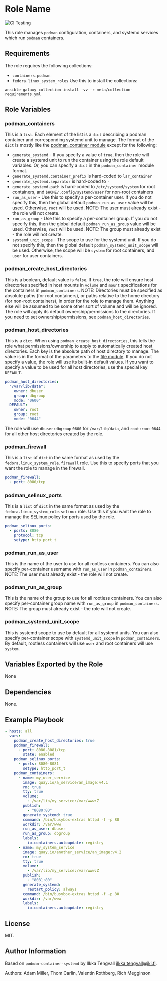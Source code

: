 # Role Name
![CI Testing](https://github.com/linux-system-roles/podman/workflows/tox/badge.svg)

This role manages `podman` configuration, containers, and systemd services which
run `podman` containers.

## Requirements

The role requires the following collections:
* `containers.podman`
* `fedora.linux_system_roles` 
Use this to install the collections:
```
ansible-galaxy collection install -vv -r meta/collection-requirements.yml
```

## Role Variables

### podman_containers

This is a `list`.  Each element of the list is a `dict` describing a podman
container and corresponding systemd unit to manage.  The format of the `dict` is
mostly like the [podman_container
module](https://docs.ansible.com/ansible/latest/collections/containers/podman/podman_container_module.html#ansible-collections-containers-podman-podman-container-module)
except for the following:

* `generate_systemd` - If you specify a value of `true`, then the role will
  create a systemd unit to run the container using the role default variables.
  Or, you can specify a `dict` in the `podman_container` module format.
* `generate_systemd.container_prefix` is hard-coded to `lsr_container`
* `generate_systemd.separator` is hard-coded to `-`
* `generate_systemd.path` is hard-coded to `/etc/systemd/system` for root
  containers, and `$HOME/.config/systemd/user` for non-root containers
* `run_as_user` - Use this to specify a per-container user.  If you do not
  specify this, then the global default `podman_run_as_user` value will be used.
  Otherwise, `root` will be used.  NOTE: The user must already exist - the role
  will not create.
* `run_as_group` - Use this to specify a per-container group.  If you do not
  specify this, then the global default `podman_run_as_group` value will be
  used.  Otherwise, `root` will be used.  NOTE: The group must already exist -
  the role will not create.
* `systemd_unit_scope` - The scope to use for the systemd unit.  If you do not
  specify this, then the global default `podman_systemd_unit_scope` will be
  used.  Otherwise, the scope will be `system` for root containers, and `user`
  for user containers.

### podman_create_host_directories

This is a boolean, default value is `false`.  If `true`, the role will ensure
host directories specified in host mounts in `volume` and `mount` specifications
for the containers in `podman_containers`.  NOTE: Directories must be specified
as absolute paths (for root containers), or paths relative to the home directory
(for non-root containers), in order for the role to manage them.  Anything else
will be assumed to be some other sort of volume and will be ignored.
The role will apply its default ownership/permissions to the directories. If you
need to set ownership/permissions, see `podman_host_directories`.

### podman_host_directories

This is a `dict`.  When using `podman_create_host_directories`, this tells the
role what permissions/ownership to apply to automatically created host
directories.  Each key is the absolute path of host directory to manage. The
value is in the format of the parameters to the [file
module](https://docs.ansible.com/ansible/latest/collections/ansible/builtin/file_module.html#ansible-collections-ansible-builtin-file-module).
If you do not specify a value, the role will use its built-in default values. If
you want to specify a value to be used for all host directories, use the special
key `DEFAULT`.

```yaml
podman_host_directories:
  "/var/lib/data":
    owner: dbuser
    group: dbgroup
    mode: "0600"
  DEFAULT:
    owner: root
    group: root
    mode: "0644"
```
The role will use `dbuser:dbgroup` `0600` for `/var/lib/data`, and `root:root`
`0644` for all other host directories created by the role.

### podman_firewall

This is a `list` of `dict` in the same format as used by the
`fedora.linux_system_role.firewall` role.  Use this to specify ports that you
want the role to manage in the firewall.

```yaml
podman_firewall:
  - port: 8080/tcp
```

### podman_selinux_ports

This is a `list` of `dict` in the same format as used by the
`fedora.linux_system_role.selinux` role.  Use this if you want the role to
manage the SELinux policy for ports used by the role.

```yaml
podman_selinux_ports:
  - ports: 8080
    protocol: tcp
    setype: http_port_t
```

### podman_run_as_user

This is the name of the user to use for all rootless containers.  You can also
specify per-container username with `run_as_user` in `podman_containers`.  NOTE:
  The user must already exist - the role will not create.

### podman_run_as_group

This is the name of the group to use for all rootless containers.  You can also
specify per-container group name with `run_as_group` in `podman_containers`.
  NOTE: The group must already exist - the role will not create.

### podman_systemd_unit_scope

This is systemd scope to use by default for all systemd units.  You can also
specify per-container scope with `systemd_unit_scope` in `podman_containers`. By
default, rootless containers will use `user` and root containers will use
`system`.

## Variables Exported by the Role

None

## Dependencies

None.

## Example Playbook

```yaml
- hosts: all
  vars:
    podman_create_host_directories: true
    podman_firewall:
      - port: 8080-8081/tcp
        state: enabled
    podman_selinux_ports:
      - ports: 8080-8081
        setype: http_port_t
    podman_containers:
      - name: my_user_service
        image: quay.io/a_service/an_image:v4.1
        rm: true
        tty: true
        volume:
          - /var/lib/my_service:/var/www:Z
        publish:
          - "8080:80"
        generate_systemd: true
        command: /bin/busybox-extras httpd -f -p 80
        workdir: /var/www
        run_as_user: dbuser
        run_as_group: dbgroup
        labels:
          io.containers.autoupdate: registry
      - name: my_system_service
        image: quay.io/another_service/an_image:v4.2
        rm: true
        tty: true
        volume:
          - /var/lib/my_service:/var/www:Z
        publish:
          - "8081:80"
        generate_systemd:
          restart_policy: always
        command: /bin/busybox-extras httpd -f -p 80
        workdir: /var/www
        labels:
          io.containers.autoupdate: registry
```

## License

MIT.

## Author Information

Based on `podman-container-systemd` by Ilkka Tengvall <ilkka.tengvall@iki.fi>.

Authors: Adam Miller, Thom Carlin, Valentin Rothberg, Rich Megginson

